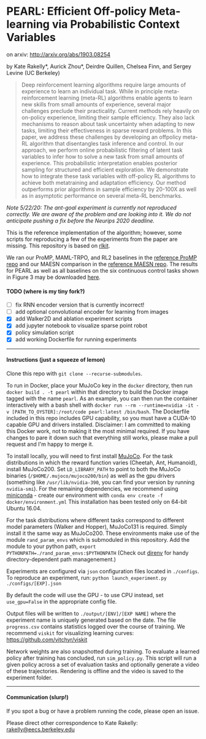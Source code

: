 # PEARL: Efficient Off-policy Meta-learning via Probabilistic Context Variables

on arxiv: http://arxiv.org/abs/1903.08254

by Kate Rakelly*, Aurick Zhou*, Deirdre Quillen, Chelsea Finn, and Sergey Levine (UC Berkeley)

> Deep reinforcement learning algorithms require large amounts of experience to learn an individual
task. While in principle meta-reinforcement learning (meta-RL) algorithms enable agents to learn
new skills from small amounts of experience, several major challenges preclude their practicality.
Current methods rely heavily on on-policy experience, limiting their sample efficiency. They also
lack mechanisms to reason about task uncertainty when adapting to new tasks, limiting their effectiveness
in sparse reward problems. In this paper, we address these challenges by developing an offpolicy meta-RL
algorithm that disentangles task inference and control. In our approach, we perform online probabilistic
filtering of latent task variables to infer how to solve a new task from small amounts of experience.
This probabilistic interpretation enables posterior sampling for structured and efficient exploration.
We demonstrate how to integrate these task variables with off-policy RL algorithms to achieve both metatraining
and adaptation efficiency. Our method outperforms prior algorithms in sample efficiency by 20-100X as well as
in asymptotic performance on several meta-RL benchmarks.

*Note 5/22/20: The ant-goal experiment is currently not reproduced correctly. We are aware of the problem and are looking into it. We do not anticipate pushing a fix before the Neurips 2020 deadline.*

This is the reference implementation of the algorithm; however, some scripts for reproducing a few of the experiments from the paper are missing.
This repository is based on [rlkit](https://github.com/vitchyr/rlkit).

We ran our ProMP, MAML-TRPO, and RL2 baselines in the [reference ProMP repo](https://github.com/jonasrothfuss/ProMP) and our MAESN comparison in the [reference MAESN repo](https://github.com/RussellM2020/maesn_suite).
The results for PEARL as well as all baselines on the six continuous control tasks shown in Figure 3 may be downloaded [here](https://www.dropbox.com/s/3uorwtrqzury6wt/results_cont_control.zip?dl=0).

#### TODO (where is my tiny fork?)
- [ ] fix RNN encoder version that is currently incorrect!
- [ ] add optional convolutional encoder for learning from images
- [x] add Walker2D and ablation experiment scripts
- [x] add jupyter notebook to visualize sparse point robot
- [x] policy simulation script
- [x] add working Dockerfile for running experiments

--------------------------------------

#### Instructions (just a squeeze of lemon)

Clone this repo with `git clone --recurse-submodules`.

To run in Docker, place your MuJoCo key in the `docker` directory, then run `docker build . -t pearl` within that directory to build the Docker image tagged with the name `pearl`.
As an example, you can then run the container interactively with a bash shell with `docker run --rm --runtime=nvidia -it -v [PATH_TO_OYSTER]:/root/code pearl:latest /bin/bash`.
The Dockerfile included in this repo includes GPU capability, so you must have a CUDA-10 capable GPU and drivers installed.
Disclaimer: I am committed to making this Docker work, not to making it the most minimal required. If you have changes to pare it down such that everything still works, please make a pull request and I'm happy to merge it.

To install locally, you will need to first install [MuJoCo](https://www.roboti.us/index.html).
For the task distributions in which the reward function varies (Cheetah, Ant, Humanoid), install MuJoCo200.
Set `LD_LIBRARY_PATH` to point to both the MuJoCo binaries (`/$HOME/.mujoco/mujoco200/bin`) as well as the gpu drivers (something like `/usr/lib/nvidia-390`, you can find your version by running `nvidia-smi`).
For the remaining dependencies, we recommend using [miniconda](https://docs.conda.io/en/latest/miniconda.html) - create our environment with `conda env create -f docker/environment.yml`
This installation has been tested only on 64-bit Ubuntu 16.04.

For the task distributions where different tasks correspond to different model parameters (Walker and Hopper), MuJoCo131 is required.
Simply install it the same way as MuJoCo200.
These environments make use of the module `rand_param_envs` which is submoduled in this repository.
Add the module to your python path, `export PYTHONPATH=./rand_param_envs:$PYTHONPATH`
(Check out [direnv](https://direnv.net/) for handy directory-dependent path managenement.)

Experiments are configured via `json` configuration files located in `./configs`. To reproduce an experiment, run:
`python launch_experiment.py ./configs/[EXP].json`

By default the code will use the GPU - to use CPU instead, set `use_gpu=False` in the appropriate config file.

Output files will be written to `./output/[ENV]/[EXP NAME]` where the experiment name is uniquely generated based on the date.
The file `progress.csv` contains statistics logged over the course of training.
We recommend `viskit` for visualizing learning curves: https://github.com/vitchyr/viskit

Network weights are also snapshotted during training.
To evaluate a learned policy after training has concluded, run `sim_policy.py`.
This script will run a given policy across a set of evaluation tasks and optionally generate a video of these trajectories.
Rendering is offline and the video is saved to the experiment folder.

--------------------------------------
#### Communication (slurp!)

If you spot a bug or have a problem running the code, please open an issue.

Please direct other correspondence to Kate Rakelly: rakelly@eecs.berkeley.edu
